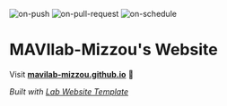 
  ![on-push](../../actions/workflows/on-push.yaml/badge.svg)
  ![on-pull-request](../../actions/workflows/on-pull-request.yaml/badge.svg)
  ![on-schedule](../../actions/workflows/on-schedule.yaml/badge.svg)

  # MAVIlab-Mizzou's Website

  Visit **[mavilab-mizzou.github.io](https://mavilab-mizzou.github.io)** 🚀

  _Built with [Lab Website Template](https://greene-lab.gitbook.io/lab-website-template-docs)_
